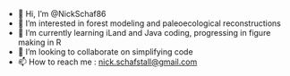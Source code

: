 - 👋 Hi, I’m @NickSchaf86
- 👀 I’m interested in forest modeling and paleoecological reconstructions
- 🌱 I’m currently learning iLand and Java coding, progressing in figure making in R
- 💞️ I’m looking to collaborate on simplifying code
- 📫 How to reach me : nick.schafstall@gmail.com

<!---
NickSchaf86/NickSchaf86 is a ✨ special ✨ repository because its `README.md` (this file) appears on your GitHub profile.
You can click the Preview link to take a look at your changes.
--->
